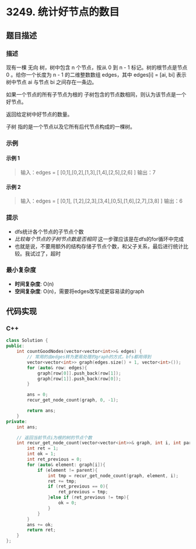 # 3249. 统计好节点的数目

## 题目描述

### 描述

现有一棵 无向 树，树中包含 n 个节点，按从 0 到 n - 1 标记。树的根节点是节点 0 。给你一个长度为 n - 1 的二维整数数组 edges，其中 edges[i] = [ai, bi] 表示树中节点 ai 与节点 bi 之间存在一条边。

如果一个节点的所有子节点为根的 子树包含的节点数相同，则认为该节点是一个好节点。

返回给定树中好节点的数量。

子树 指的是一个节点以及它所有后代节点构成的一棵树。

### 示例

#### 示例 1
> 输入：edges =  [ [0,1],[0,2],[1,3],[1,4],[2,5],[2,6] ]
> 输出：7


#### 示例 2
> 输入：edges =  [ [0,1], [1,2],[2,3],[3,4],[0,5],[1,6],[2,7],[3,8] ]
> 输出：6


### 提示

- dfs统计各个节点的子节点个数
- *比较每个节点的子树节点数是否相同* 这一步骤应该是在dfs的for循环中完成
- 也就是说，不要用额外的结构存储子节点个数，和父子关系，最后进行统计比较。我试过了，超时


### 最小复杂度

- **时间复杂度**: O(n)
- **空间复杂度**: O(n)，需要将edges改写成更容易读的graph

## 代码实现

### C++

```c++
class Solution {
public:
    int countGoodNodes(vector<vector<int>>& edges) {
        // 常用的由edges转为更易处理的graph的方式，bfs都用得到
        vector<vector<int>> graph(edges.size() + 1, vector<int>());
        for (auto& row: edges){
            graph[row[0]].push_back(row[1]);
            graph[row[1]].push_back(row[0]);
        }

        ans = 0;
        recur_get_node_count(graph, 0, -1);

        return ans;
    }
private:
    int ans;

    // 返回当前节点i为根的树的节点个数
    int recur_get_node_count(vector<vector<int>>& graph, int i, int parent){
        int ret = 1;
        int ok = 1;
        int ret_previous = 0;
        for (auto& element: graph[i]){
            if (element != parent){
                int tmp = recur_get_node_count(graph, element, i);
                ret += tmp;
                if (ret_previous == 0){
                    ret_previous = tmp;
                }else if (ret_previous != tmp){
                    ok = 0;
                }
            }
        }
        ans += ok;
        return ret;
    }
};
```
